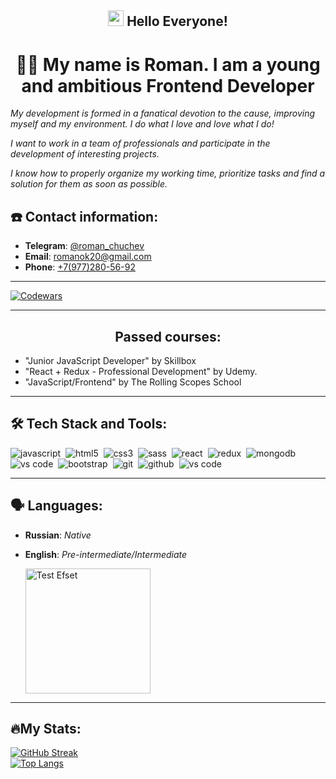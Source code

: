 ## **<div align="center"> <img src="https://media.giphy.com/media/hvRJCLFzcasrR4ia7z/giphy.gif" width="25px"/> Hello Everyone! </div>**

# <div align="center"> :man_technologist: My name is Roman. I am a young and ambitious Frontend Developer </div>

_My development is formed in a fanatical devotion to the cause, improving myself and my environment. I do what I love and love what I do!_

_I want to work in a team of professionals and participate in the development of interesting projects._

_I know how to properly organize my working time, prioritize tasks and find a solution for them as soon as possible._

## ☎️ Contact information:

- **Telegram**: [@roman_chuchev](https://t.me/roman_chuchev) 
- **Email**: [romanok20@gmail.com](mailto:romanok20@gmail.com)
- **Phone**: [+7(977)280-56-92](<tel:+7(977)280-56-92>) 

---

[![Codewars](https://www.codewars.com/users/RomanChuchev/badges/small)](https://www.codewars.com/users/RomanChuchev/badges/small)

---
## <div align="center"> Passed courses:
- "Junior JavaScript Developer" by Skillbox 
- "React + Redux - Professional Development" by Udemy.
- "JavaScript/Frontend" by The Rolling Scopes School
  

---

## 🛠 Tech Stack and Tools:
  
<img alt="javascript" src="https://img.shields.io/badge/javascript-F7DF1E.svg?&style=for-the-badge&logo=javascript&logoColor=fff" />&nbsp;
<img alt="html5" src="https://img.shields.io/badge/html-E34F26.svg?&style=for-the-badge&logo=html5&logoColor=fff" />&nbsp;
<img alt="css3" src="https://img.shields.io/badge/css-1572B6.svg?&style=for-the-badge&logo=css3&logoColor=fff" />&nbsp;
<img alt="sass" src="https://img.shields.io/badge/sass-CF649A.svg?&style=for-the-badge&logo=sass&logoColor=fff" />&nbsp;
<img alt="react" src="https://img.shields.io/badge/react-61DAFB.svg?&style=for-the-badge&logo=react&logoColor=fff" />&nbsp;
<img alt="redux" src="https://img.shields.io/badge/redux-764ABC.svg?&style=for-the-badge&logo=redux&logoColor=fff" />&nbsp;
<img alt="mongodb" src="https://img.shields.io/badge/mongodb-26A944.svg?&style=for-the-badge&logo=mongodb&logoColor=fff" />&nbsp;
<img alt="vs code" src="https://img.shields.io/badge/Material--UI-0081CB?style=for-the-badge&logo=material-ui&logoColor=white" />&nbsp;
<img alt="bootstrap" src="https://img.shields.io/badge/bootstrap-7610F7.svg?&style=for-the-badge&logo=bootstrap&logoColor=fff" />&nbsp;
<img alt="git" src="https://img.shields.io/badge/git-F05033.svg?&style=for-the-badge&logo=git&logoColor=fff" />&nbsp;
<img alt="github" src="https://img.shields.io/badge/github-000.svg?&style=for-the-badge&logo=github&logoColor=fff" />&nbsp;
<img alt="vs code" src="https://img.shields.io/badge/vscode-007ACC.svg?&style=for-the-badge&logo=visual-studio-code&logoColor=fff" />&nbsp;
  

---

## 🗣️ Languages:
- **Russian**: _Native_
- **English**: _Pre-intermediate/Intermediate_

  <a alt="Test Efset" href="https://efset.org"><img alt="Test Efset" src="https://user-images.githubusercontent.com/102550409/188318365-3cf7763d-499a-475c-b2c4-ba88e248aac2.png" width="200px" /></a>

---

 ## 🔥My Stats:

[![GitHub Streak](http://github-readme-streak-stats.herokuapp.com?user=romanchuchev&theme=dark&background=000000)](https://git.io/streak-stats)
    <br/>
[![Top Langs](https://github-readme-stats.vercel.app/api/top-langs/?username=romanchuchev&layout=compact&theme=vision-friendly-dark)](https://github.com/anuraghazra/github-readme-stats)


